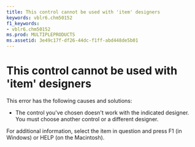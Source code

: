 ```yaml
---
title: This control cannot be used with 'item' designers
keywords: vblr6.chm50152
f1_keywords:
- vblr6.chm50152
ms.prod: MULTIPLEPRODUCTS
ms.assetid: 3e49c17f-df26-44dc-f1ff-abd448de5b01
---
```



# This control cannot be used with 'item' designers

This error has the following causes and solutions:



- The control you've chosen doesn't work with the indicated designer. You must choose another control or a different designer.
    

For additional information, select the item in question and press F1 (in Windows) or HELP (on the Macintosh).

